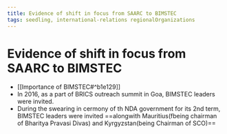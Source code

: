 ```yaml
---
title: Evidence of shift in focus from SAARC to BIMSTEC
tags: seedling, international-relations regionalOrganizations
---
```

# Evidence of shift in focus from SAARC to BIMSTEC

- [[Importance of BIMSTEC#^b1e129]]
- In 2016, as a part of BRICS outreach summit in Goa, BIMSTEC leaders were invited.
- During the swearing in cermony of th NDA government for its 2nd term, BIMSTEC leaders were invited ==alongwith  Mauritius(fbeing chairman of Bharitya Pravasi Divas) and Kyrgyzstan(being Chairman of SCO)==